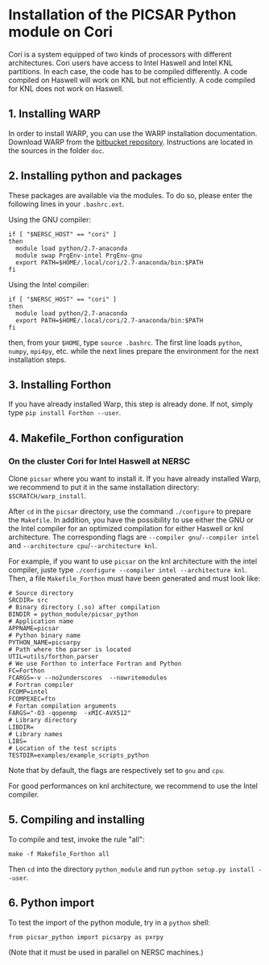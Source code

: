# **Installation of the PICSAR Python module on Cori**

Cori is a system equipped of two kinds of processors with different architectures.
Cori users have access to Intel Haswell and Intel KNL partitions.
In each case, the code has to be compiled differently.
A code compiled on Haswell will work on KNL but not efficiently.
A code compiled for KNL does not work on Haswell.

## **1. Installing WARP**

In order to install WARP, you can use the WARP installation documentation.
Download WARP from the [bitbucket repository](https://bitbucket.org/berkeleylab/warp).
Instructions are located in the sources in the folder `doc`.

## **2. Installing python and packages**

These packages are available via the modules.
To do so, please enter the following lines in your `.bashrc.ext`.

Using the GNU compiler:

```
if [ "$NERSC_HOST" == "cori" ]
then
  module load python/2.7-anaconda
  module swap PrgEnv-intel PrgEnv-gnu
  export PATH=$HOME/.local/cori/2.7-anaconda/bin:$PATH
fi
```

Using the Intel compiler:

```
if [ "$NERSC_HOST" == "cori" ]
then
  module load python/2.7-anaconda
  export PATH=$HOME/.local/cori/2.7-anaconda/bin:$PATH
fi
```

then, from your `$HOME`, type `source .bashrc`. The first line loads
`python`, `numpy`, `mpi4py`, etc. while the next lines prepare the
environment for the next installation steps.

## **3. Installing Forthon**

If you have already installed Warp, this step is already done.
If not, simply type `pip install Forthon --user`.

## **4. Makefile_Forthon configuration**

### **On the cluster Cori for Intel Haswell at NERSC**

Clone `picsar` where you want to install it.
If you have already installed Warp,
we recommend to put it in the same installation directory: `$SCRATCH/warp_install`.

After `cd` in the `picsar` directory, use the command `./configure` to prepare
the `Makefile`.
In addition, you have the possibility to use either the GNU or
the Intel compiler for an optimized compilation for either Haswell or
knl architecture. The corresponding flags are `--compiler gnu`/`--compiler intel`
and `--architecture cpu`/`--architecture knl`.

For example, if you want to use `picsar` on the knl architecture with the intel
compiler, juste type `./configure --compiler intel --architecture knl`.
Then, a file  `Makefile_Forthon` must have been generated and must look like:

```
# Source directory
SRCDIR= src
# Binary directory (.so) after compilation
BINDIR = python_module/picsar_python
# Application name
APPNAME=picsar
# Python binary name
PYTHON_NAME=picsarpy
# Path where the parser is located
UTIL=utils/forthon_parser
# We use Forthon to interface Fortran and Python
FC=Forthon
FCARGS=-v --no2underscores  --nowritemodules
# Fortran compiler
FCOMP=intel
FCOMPEXEC=ftn
# Fortan compilation arguments
FARGS="-O3 -qopenmp  -xMIC-AVX512"
# Library directory
LIBDIR=
# Library names
LIBS=
# Location of the test scripts
TESTDIR=examples/example_scripts_python
```

Note that by default, the flags are respectively set to `gnu` and `cpu`.

For good performances on knl architecture, we recommend to use the Intel compiler.

## **5. Compiling and installing**

To compile and test, invoke the rule "all":
```
make -f Makefile_Forthon all
```
Then `cd` into the directory `python_module` and run `python setup.py install --user`.


## **6. Python import**

To test the import of the python module, try in a `python` shell:
```
from picsar_python import picsarpy as pxrpy
```

(Note that it must be used in parallel on NERSC machines.)
